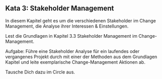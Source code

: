 ## Kata 3: Stakeholder Management ##

In diesem Kapitel geht es um die verschiedenen Stakeholder im Change Management, die Analyse ihrer Interessen & Einstellungen. 

Lest die Grundlagen in Kapitel 3.3 Stakeholder Management im Change-Management. 

Aufgabe: Führe eine Stakeholder Analyse für ein laufendes oder vergangenes Projekt durch mit einer der Methoden aus dem Grundlagen Kapitel und leite exemplarische Change-Management Aktionen ab. 

Tausche Dich dazu im Circle aus.
